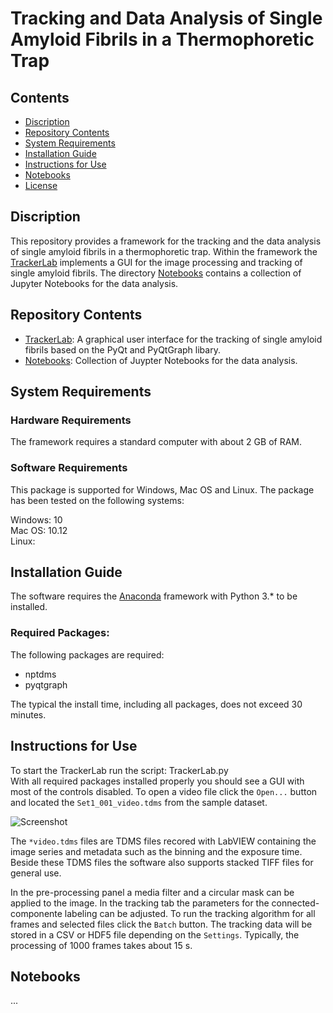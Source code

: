 # Tracking and Data Analysis of Single Amyloid Fibrils in a Thermophoretic Trap

## Contents

- [Discription](#discription)
- [Repository Contents](#repository-contents)
- [System Requirements](#system-requirements)
- [Installation Guide](#installation-guide)
- [Instructions for Use](#instructions-for-use)
- [Notebooks](#Notebooks)
- [License](./LICENSE)


## Discription

This repository provides a framework for the tracking and the data analysis of single amyloid fibrils in a thermophoretic trap. 
Within the framework the [TrackerLab](./TrackerLab) implements a GUI for the image processing and tracking of single amyloid fibrils. 
The directory [Notebooks](./Notebooks) contains a collection of Jupyter Notebooks for the data analysis.  

## Repository Contents

- [TrackerLab](./TrackerLab): A graphical user interface for the tracking of single amyloid fibrils based on the PyQt and PyQtGraph libary.
- [Notebooks](./Notebooks): Collection of Juypter Notebooks for the data analysis.


## System Requirements

### Hardware Requirements

The framework requires a standard computer with about 2 GB of RAM.

### Software Requirements

This package is supported for Windows, Mac OS and Linux. The package has been tested on the following systems:

Windows: 10  
Mac OS: 10.12  
Linux:   

## Installation Guide

The software requires the [Anaconda](https://www.anaconda.com/download/) framework with Python 3.* to be installed. 

### Required Packages:

The following packages are required:

- nptdms
- pyqtgraph

The typical the install time, including all packages, does not exceed 30 minutes.

## Instructions for Use

To start the TrackerLab run the script: TrackerLab.py  
With all required packages installed properly you should see a GUI with most of the controls disabled.
To open a video file click the `Open...` button and located the `Set1_001_video.tdms` from the sample dataset.

![Screenshot](https://github.com/MolecularNanophotonics/TTT/blob/master/Images/Screenshot.PNG)

The `*video.tdms` files are TDMS files recored with LabVIEW containing the image series and metadata such as the binning and the exposure time.
Beside these TDMS files the software also supports stacked TIFF files for general use.  
  
In the pre-processing panel a media filter and a circular mask can be applied to the image.
In the tracking tab the parameters for the connected-componente labeling can be adjusted.
To run the tracking algorithm for all frames and selected files click the `Batch` button. The tracking data will be stored in a CSV or HDF5 file depending on the `Settings`.
Typically, the processing of 1000 frames takes about 15 s.

## Notebooks

...
